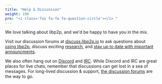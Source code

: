 ```yaml
---
title: "Help & Discussion"
weight: 100
pre: "<i class='fas fa-fw fa-question-circle'></i> "
---
```


We love talking about libp2p, and we'd be happy to have you in the mix.

Visit our discussion forums at [discuss.libp2p.io](https://discuss.libp2p.io) to ask questions about [using libp2p](https://discuss.libp2p.io/c/users), discuss exciting [research](https://discuss.libp2p.io/c/research), and [stay up to date with important announcments](https://discuss.libp2p.io/c/news). 

We also often hang out on [Discord](https://discord.com/channels/806902334369824788/942671304530747402) and [IRC](irc://irc.freenode.org/%23libp2p). While Discord and IRC are great places for live chats, remember that discussions can get lost in a sea of messages. For long-lived discussion & support, [the discussion forums](https://discuss.libp2p.io) are the way to go.
